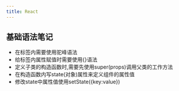 ```yaml
---
title: React
---
```

## 基础语法笔记
 - 在标签内需要使用驼峰语法
 - 给标签内属性赋值时需要使用{}语法
 - 定义子类的构造函数时,需要先使用super(props)调用父类的工作方法
 - 在构造函数内写state(对象)属性来定义组件的属性值
 - 修改state中属性值使用setState({key:value})